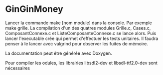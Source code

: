 # GinGinMoney
Lancer la commande make [nom module] dans la console. Par exemple make grille. La compilation d'un des quatres modules Grille.c, Cases.c, ComposantConnexe.c et ListeComposanteConnexe.c se lance alors. Puis lancer l'executable crée qui permet d'effectuer les tests unitaires. Il faudra penser à le lancer avec valgrind pour observer les fuites de mémoire.

La documentation peut être générée avec Doxygen.

Pour compiler les odules, les librairies libsdl2-dev et libsdl-ttf2.0-dev sont nécessaires
